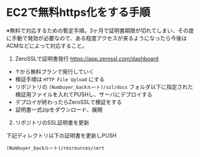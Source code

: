 # EC2で無料https化をする手順

※無料で対応するための暫定手順。3ヶ月で証明書期限が切れてしまい、その度に手動で発効が必要なので、ある程度アクセスが来るようになったら今後はACMなどによって対応すること。

1. ZeroSSLで証明書発行
https://app.zerossl.com/dashboard
- ↑から無料プランで発行していく
- 検証手順は `HTTP File Upload` にする
-  リポジトリの `(Numbuyer_backルート)/ssl/docs` フォルダ以下に指定された検証用ファイルを入れてPUSHし、サーバにデプロイする
-  デプロイが終わったらZeroSSLで検証をする
-  証明書一式zipをダウンロード、展開

2. リポジトリのSSL証明書を更新

下記ディレクトリ以下の証明書を更新しPUSH
```
(Numbuyer_backルート)/resrources/cert
```
